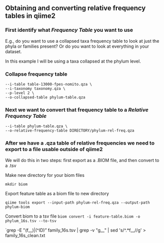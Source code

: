 ## Obtaining and converting relative frequency tables in qiime2


### First identify what *Frequency Table* you want to use
E.g., do you want to use a collapsed taxa frequency table to look at just the phyla or families present? Or do you want to look at everything in your dataset.

In this example I will be using a taxa collapsed at the phylum level.

### Collapse frequency table

```qiime taxa collapse \
--i-table table-13000-fpes-nomito.qza \
--i-taxonomy taxonomy.qza \
--p-level 2 \
--o-collapsed-table phylum-table.qza
```

### Next we want to convert that frequency table to a *Relative Frequency Table*


```qiime feature-table relative-frequency \
--i-table phylum-table.qza \
--o-relative-frequency-table DIRECTORY/phylum-rel-freq.qza 
```

### After we have a .qza table of relative frequencies we need to export to a file usable outside of qiime2

We will do this in two steps: first export as a .BIOM file, and then convert to a .tsv

Make new directory for your biom files

`mkdir biom`

Export feature table as a biom file to new directory

```qiime tools export --input-path phylum-rel-freq.qza --output-path phylum-biom```


Convert biom to a tsv file
```biom convert -i feature-table.biom -o phylum_16s.tsv --to-tsv```

`grep -E "(f__)|(^ID)” family_16s.tsv | grep -v "g__" | sed 's/^.*f__//g' > family_16s_clean.txt

